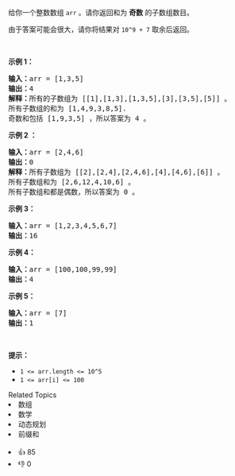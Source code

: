 <p>给你一个整数数组&nbsp;<code>arr</code>&nbsp;。请你返回和为 <strong>奇数</strong>&nbsp;的子数组数目。</p>

<p>由于答案可能会很大，请你将结果对&nbsp;<code>10^9 + 7</code>&nbsp;取余后返回。</p>

<p>&nbsp;</p>

<p><strong>示例 1：</strong></p>

<pre><strong>输入：</strong>arr = [1,3,5]
<strong>输出：</strong>4
<strong>解释：</strong>所有的子数组为 [[1],[1,3],[1,3,5],[3],[3,5],[5]] 。
所有子数组的和为 [1,4,9,3,8,5].
奇数和包括 [1,9,3,5] ，所以答案为 4 。
</pre>

<p><strong>示例 2 ：</strong></p>

<pre><strong>输入：</strong>arr = [2,4,6]
<strong>输出：</strong>0
<strong>解释：</strong>所有子数组为 [[2],[2,4],[2,4,6],[4],[4,6],[6]] 。
所有子数组和为 [2,6,12,4,10,6] 。
所有子数组和都是偶数，所以答案为 0 。
</pre>

<p><strong>示例 3：</strong></p>

<pre><strong>输入：</strong>arr = [1,2,3,4,5,6,7]
<strong>输出：</strong>16
</pre>

<p><strong>示例 4：</strong></p>

<pre><strong>输入：</strong>arr = [100,100,99,99]
<strong>输出：</strong>4
</pre>

<p><strong>示例 5：</strong></p>

<pre><strong>输入：</strong>arr = [7]
<strong>输出：</strong>1
</pre>

<p>&nbsp;</p>

<p><strong>提示：</strong></p>

<ul> 
 <li><code>1 &lt;= arr.length &lt;= 10^5</code></li> 
 <li><code>1 &lt;= arr[i] &lt;= 100</code></li> 
</ul>

<div><div>Related Topics</div><div><li>数组</li><li>数学</li><li>动态规划</li><li>前缀和</li></div></div><br><div><li>👍 85</li><li>👎 0</li></div>